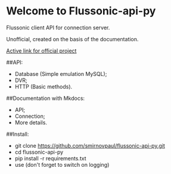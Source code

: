 # Welcome to Flussonic-api-py
Flussonic client API for connection server.

Unofficial, created on the basis of the documentation.

[Active link for official project](http://erlyvideo.ru/doc)

##API:

* Database (Simple emulation MySQL);
* DVR;
* HTTP (Basic methods).

##Documentation with Mkdocs:

* API;
* Connection;
* More details.

##Install:

* git clone https://github.com/smirnovpaul/flussonic-api-py.git
* cd flussonic-api-py
* pip install -r requirements.txt
* use (don't forget to switch on logging)
